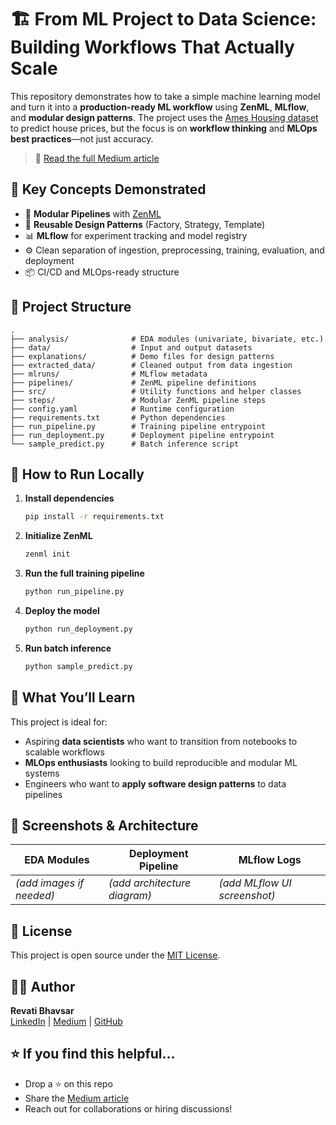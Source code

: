 
# 🏗️ From ML Project to Data Science: Building Workflows That Actually Scale

This repository demonstrates how to take a simple machine learning model and turn it into a **production-ready ML workflow** using **ZenML**, **MLflow**, and **modular design patterns**. The project uses the [Ames Housing dataset](https://www.kaggle.com/datasets/prevek18/ames-housing-dataset) to predict house prices, but the focus is on **workflow thinking** and **MLOps best practices**—not just accuracy.

> 📘 [Read the full Medium article](https://medium.com/@revati.bhavsar/from-ml-project-to-data-science-building-workflows-that-actually-scale-3235ce8cf10d)

## 🚀 Key Concepts Demonstrated

- 🧱 **Modular Pipelines** with [ZenML](https://zenml.io/)
- 🔁 **Reusable Design Patterns** (Factory, Strategy, Template)
- 📊 **MLflow** for experiment tracking and model registry
- ⚙️ Clean separation of ingestion, preprocessing, training, evaluation, and deployment
- 📦 CI/CD and MLOps-ready structure

## 📁 Project Structure

```
.
├── analysis/              # EDA modules (univariate, bivariate, etc.)
├── data/                  # Input and output datasets
├── explanations/          # Demo files for design patterns
├── extracted_data/        # Cleaned output from data ingestion
├── mlruns/                # MLflow metadata
├── pipelines/             # ZenML pipeline definitions
├── src/                   # Utility functions and helper classes
├── steps/                 # Modular ZenML pipeline steps
├── config.yaml            # Runtime configuration
├── requirements.txt       # Python dependencies
├── run_pipeline.py        # Training pipeline entrypoint
├── run_deployment.py      # Deployment pipeline entrypoint
└── sample_predict.py      # Batch inference script
```

## 🧪 How to Run Locally

1. **Install dependencies**  
   ```bash
   pip install -r requirements.txt
   ```

2. **Initialize ZenML**  
   ```bash
   zenml init
   ```

3. **Run the full training pipeline**  
   ```bash
   python run_pipeline.py
   ```

4. **Deploy the model**  
   ```bash
   python run_deployment.py
   ```

5. **Run batch inference**  
   ```bash
   python sample_predict.py
   ```

## 🧠 What You’ll Learn

This project is ideal for:
- Aspiring **data scientists** who want to transition from notebooks to scalable workflows
- **MLOps enthusiasts** looking to build reproducible and modular ML systems
- Engineers who want to **apply software design patterns** to data pipelines

## 📸 Screenshots & Architecture

| EDA Modules | Deployment Pipeline | MLflow Logs |
|-------------|----------------------|-------------|
| *(add images if needed)* | *(add architecture diagram)* | *(add MLflow UI screenshot)* |

## 🧾 License

This project is open source under the [MIT License](LICENSE).

## 🙋‍♀️ Author

**Revati Bhavsar**  
[LinkedIn](https://linkedin.com/in/revatibhavsar) | [Medium](https://medium.com/@revati.bhavsar) | [GitHub](https://github.com/RevatiBhavsar)

## ⭐️ If you find this helpful…

- Drop a ⭐️ on this repo  
- Share the [Medium article](https://medium.com/@revati.bhavsar/from-ml-project-to-data-science-building-workflows-that-actually-scale-3235ce8cf10d)  
- Reach out for collaborations or hiring discussions!
